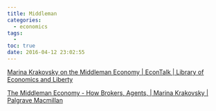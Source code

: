 ```yaml
---
title: Middleman
categories:
  - economics
tags:
  -
toc: true
date: 2016-04-12 23:02:55
---
```


[Marina Krakovsky on the Middleman Economy | EconTalk | Library of Economics and Liberty](http://www.econtalk.org/archives/2016/03/marina_krakovsk.html)

[The Middleman Economy - How Brokers, Agents, | Marina Krakovsky | Palgrave Macmillan](http://www.palgrave.com/us/book/9781137530196)
